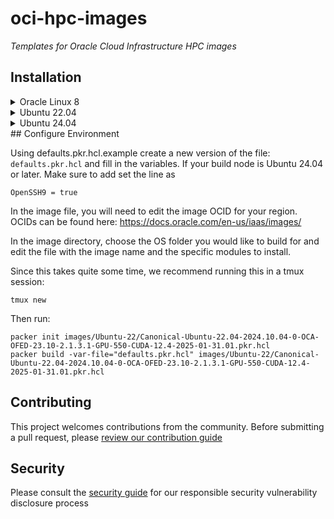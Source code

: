 # oci-hpc-images
_Templates for Oracle Cloud Infrastructure HPC images_

<!-- headings -->
<a id="installation"></a>

## Installation

<details>
  <summary>Oracle Linux 8</summary>

```
sudo yum install -y yum-utils tmux
sudo yum-config-manager --add-repo https://rpm.releases.hashicorp.com/RHEL/hashicorp.repo
sudo yum -y install packer
sudo dnf install -y oracle-epel-release-el8
sudo dnf config-manager --set-enabled ol8_codeready_builder
sudo dnf install -y python3.8
sudo python3.8 -m pip install --upgrade pip setuptools
python3.8 -m venv packer_env
source packer_env/bin/activate 
python -m pip install --upgrade pip
pip install ansible-core==2.13.13
ansible-galaxy install -r oci-hpc-images-main/requirements.yml
```
</details>

<details>
  <summary>Ubuntu 22.04</summary>

```
wget -O - https://apt.releases.hashicorp.com/gpg | sudo gpg --dearmor -o /usr/share/keyrings/hashicorp-archive-keyring.gpg
echo "deb [arch=$(dpkg --print-architecture) signed-by=/usr/share/keyrings/hashicorp-archive-keyring.gpg] https://apt.releases.hashicorp.com $(lsb_release -cs) main" | sudo tee /etc/apt/sources.list.d/hashicorp.list
sudo apt update && sudo apt install -y packer tmux
sudo apt install -y python3.10-venv
python3 -m venv packer_env
source packer_env/bin/activate 
python -m pip install --upgrade pip
pip install ansible-core==2.13.13
ansible-galaxy install -r oci-hpc-images-main/requirements.yml
```
</details>

<details>
  <summary>Ubuntu 24.04</summary>

```
wget -O - https://apt.releases.hashicorp.com/gpg | sudo gpg --dearmor -o /usr/share/keyrings/hashicorp-archive-keyring.gpg
echo "deb [arch=$(dpkg --print-architecture) signed-by=/usr/share/keyrings/hashicorp-archive-keyring.gpg] https://apt.releases.hashicorp.com $(lsb_release -cs) main" | sudo tee /etc/apt/sources.list.d/hashicorp.list
sudo apt update && sudo apt install -y packer tmux
sudo apt install -y python3-venv
python3 -m venv packer_env
source packer_env/bin/activate 
python -m pip install --upgrade pip
pip install ansible-core==2.16.14
ansible-galaxy install -r oci-hpc-images-main/requirements.yml
```
</details>
## Configure Environment


Using defaults.pkr.hcl.example create a new version of the file: `defaults.pkr.hcl` and fill in the variables.
If your build node is Ubuntu 24.04 or later. Make sure to add set the line as 
```
OpenSSH9 = true
```

In the image file, you will need to edit the image OCID for your region. OCIDs can be found here: https://docs.oracle.com/en-us/iaas/images/

In the image directory, choose the OS folder you would like to build for and edit the file with the image name and the specific modules to install. 

Since this takes quite some time, we recommend running this in a tmux session: 
```
tmux new
```

Then run: 
```
packer init images/Ubuntu-22/Canonical-Ubuntu-22.04-2024.10.04-0-OCA-OFED-23.10-2.1.3.1-GPU-550-CUDA-12.4-2025-01-31.01.pkr.hcl
packer build -var-file="defaults.pkr.hcl" images/Ubuntu-22/Canonical-Ubuntu-22.04-2024.10.04-0-OCA-OFED-23.10-2.1.3.1-GPU-550-CUDA-12.4-2025-01-31.01.pkr.hcl
```

## Contributing

This project welcomes contributions from the community. Before submitting a pull request, please [review our contribution guide](./CONTRIBUTING.md)

## Security

Please consult the [security guide](./SECURITY.md) for our responsible security vulnerability disclosure process
